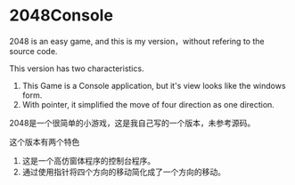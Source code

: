# 2048Console

2048 is an easy game, and this is my version，without refering to the source code.

This version has two characteristics.

1. This Game is a Console application, but it's view looks like the windows form. 
2. With pointer, it simplified the move of four direction as one direction.


2048是一个很简单的小游戏，这是我自己写的一个版本，未参考源码。

这个版本有两个特色

1. 这是一个高仿窗体程序的控制台程序。
2. 通过使用指针将四个方向的移动简化成了一个方向的移动。
